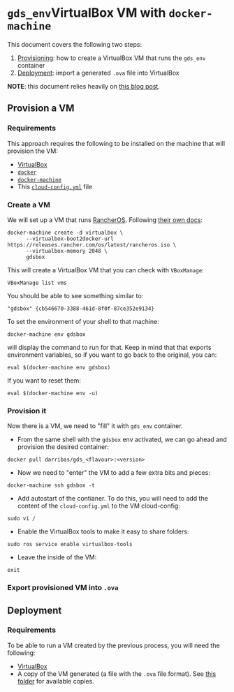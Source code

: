 # `gds_env`VirtualBox VM with `docker-machine`

This document covers the following two steps:

1. [Provisioning](#Provision-a-VM): how to create a VirtualBox VM that runs
   the `gds_env` container
1. [Deployment](#Deployment): import a generated `.ova` file into VirtualBox

**NOTE**: this document relies heavily on [this blog
post](https://towardsdatascience.com/sharing-data-visualisations-in-virtualbox-to-keep-it-departments-happy-f978854ea44d).

## Provision a VM

### Requirements

This approach requires the following to be installed on the machine that 
will provision the VM:

- [VirtualBox](https://www.virtualbox.org/)
- [`docker`](https://www.docker.com/)
- [`docker-machine`](https://docs.docker.com/machine/)
- This [`cloud-config.yml`](cloud-config.yml) file

### Create a VM

We will set up a VM that runs [RancherOS](https://rancher.com/rancher-os/). Following [their own
docs](https://rancher.com/docs/os/v1.x/en/installation/workstation/docker-machine/):

```shell
docker-machine create -d virtualbox \
      --virtualbox-boot2docker-url https://releases.rancher.com/os/latest/rancheros.iso \
      --virtualbox-memory 2048 \
      gdsbox
```

This will create a VirtualBox VM that you can check with `VBoxManage`:

```shell
VBoxManage list vms
```

You should be able to see something similar to:

```shell
"gdsbox" {cb546670-3388-461d-8f0f-87ce352e9134}
```

To set the environment of your shell to that machine:

```shell
docker-machine env gdsbox
```

will display the command to run for that. Keep in mind that that exports
environment variables, so if you want to go back to the original, you can:

```shell
eval $(docker-machine env gdsbox)
```

If you want to reset them:

```shell
eval $(docker-machine env -u)
```

### Provision it

Now there is a VM, we need to "fill" it with `gds_env` container. 

- From the same shell with the `gdsbox` env activated, we can go ahead 
and provision the desired container:

```shell
docker pull darribas/gds_<flavour>:<version>
```

- Now we need to "enter" the VM to add a few extra bits and pieces:

```shell
docker-machine ssh gdsbox -t
```

- Add autostart of the contianer. To do this, you will need to add the content
  of the `cloud-config.yml` to the VM cloud-config:

```shell
sudo vi /
```

- Enable the VirtualBox tools to make it easy to share folders:

```shell
sudo ros service enable virtualbox-tools
```

- Leave the inside of the VM:

```shell
exit
```

### Export provisioned VM into `.ova`

## Deployment

### Requirements

To be able to run a VM created by the previous process, you will need the
following:

- [VirtualBox](https://www.virtualbox.org/)
- A copy of the VM generated (a file with the `.ova` file format). See [this
  folder](https://www.dropbox.com/sh/24ehjlwgcjzepeb/AACEVD0IJ9aNj2gpbYmRpAnUa?dl=0)
  for available copies.

